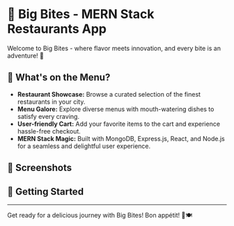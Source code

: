 # 🍔 Big Bites - MERN Stack Restaurants App

Welcome to Big Bites - where flavor meets innovation, and every bite is an adventure! 🚀

## 🌮 What's on the Menu?

- **Restaurant Showcase:** Browse a curated selection of the finest restaurants in your city.
- **Menu Galore:** Explore diverse menus with mouth-watering dishes to satisfy every craving.
- **User-friendly Cart:** Add your favorite items to the cart and experience hassle-free checkout.
- **MERN Stack Magic:** Built with MongoDB, Express.js, React, and Node.js for a seamless and delightful user experience.


## 📸 Screenshots


## 🍕 Getting Started



---
Get ready for a delicious journey with Big Bites! Bon appétit! 🎉🍽️

